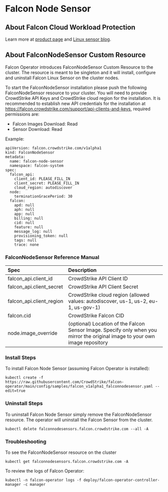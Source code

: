 # Falcon Node Sensor

## About Falcon Cloud Workload Protection

Learn more at [product page](https://www.crowdstrike.co.uk/cloud-security-products/falcon-cloud-workload-protection/) and [Linux sensor blog](https://www.crowdstrike.com/blog/tech-center/linux-protection/).

## About FalconNodeSensor Custom Resource
Falcon Operator introduces FalconNodeSensor Custom Resource to the cluster. The resource is meant to be singleton and it will install, configure and uninstall Falcon Linux Sensor on the cluster nodes.

To start the FalconNodeSensor installation please push the following FalconNodeSensor resource to your cluster. You will need to provide CrowdStrike API Keys and CrowdStrike cloud region for the installation. It is recommended to establish new API credentials for the installation at https://falcon.crowdstrike.com/support/api-clients-and-keys, required permissions are:
 * Falcon Images Download: Read
 * Sensor Download: Read

Example:
```
apiVersion: falcon.crowdstrike.com/v1alpha1
kind: FalconNodeSensor
metadata:
  name: falcon-node-sensor
  namespace: falcon-system
spec:
  falcon_api:
    client_id: PLEASE_FILL_IN
    client_secret: PLEASE_FILL_IN
    cloud_region: autodiscover
  node:
    terminationGracePeriod: 30
  falcon:
    apd: null
    aph: null
    app: null
    billing: null
    cid: null
    feature: null
    message_log: null
    provisioning_token: null
    tags: null
    trace: none
```

### FalconNodeSensor Reference Manual

| Spec                                | Description                                                                                                                               |
| :---------------------------------- | :---------------------------------------------------------------------------------------------------------------------------------------- |
| falcon_api.client_id                | CrowdStrike API Client ID                                                                                                                 |
| falcon_api.client_secret            | CrowdStrike API Client Secret                                                                                                             |
| falcon_api.client_region            | CrowdStrike cloud region (allowed values: autodiscover, us-1, us-2, eu-1, us-gov-1)                                                       |
| falcon.cid                          | CrowdStrike Falcon CID                                                                                                                    |
| node.image_override                 | (optional) Location of the Falcon Sensor Image. Specify only when you mirror the original image to your own image repository              |

### Install Steps
To install Falcon Node Sensor (assuming Falcon Operator is installed):
```
kubectl create -f https://raw.githubusercontent.com/CrowdStrike/falcon-operator/main/config/samples/falcon_v1alpha1_falconnodesensor.yaml --edit=true
```

### Uninstall Steps
To uninstall Falcon Node Sensor simply remove the FalconNodeSensor resource. The operator will uninstall the Falcon Sensor from the cluster.

```
kubectl delete falconnodesensors.falcon.crowdstrike.com --all -A
```

### Troubleshooting

To see the FalconNodeSensor resource on the cluster
```
kubectl get falconnodesensors.falcon.crowdstrike.com -A
```

To review the logs of Falcon Operator:
```
kubectl -n falcon-operator logs -f deploy/falcon-operator-controller-manager -c manager
```
